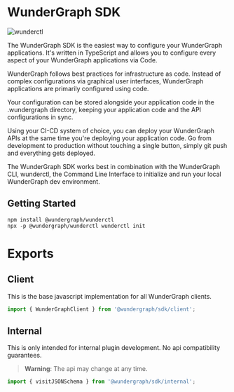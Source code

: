 # WunderGraph SDK

![wunderctl](https://img.shields.io/npm/v/@wundergraph/sdk.svg)

The WunderGraph SDK is the easiest way to configure your WunderGraph applications. It's written in TypeScript and allows you to configure every aspect of your WunderGraph applications via Code.

WunderGraph follows best practices for infrastructure as code. Instead of complex configurations via graphical user interfaces, WunderGraph applications are primarily configured using code.

Your configuration can be stored alongside your application code in the .wundergraph directory, keeping your application code and the API configurations in sync.

Using your CI-CD system of choice, you can deploy your WunderGraph APIs at the same time you're deploying your application code. Go from development to production without touching a single button, simply git push and everything gets deployed.

The WunderGraph SDK works best in combination with the WunderGraph CLI, wunderctl, the Command Line Interface to initialize and run your local WunderGraph dev environment.

## Getting Started

```shell
npm install @wundergraph/wunderctl
npx -p @wundergraph/wunderctl wunderctl init
```

# Exports

## Client

This is the base javascript implementation for all WunderGraph clients.

```ts
import { WunderGraphClient } from '@wundergraph/sdk/client';
```

## Internal

This is only intended for internal plugin development. No api compatibility guarantees.

> **Warning**: The api may change at any time.

```ts
import { visitJSONSchema } from '@wundergraph/sdk/internal';
```
